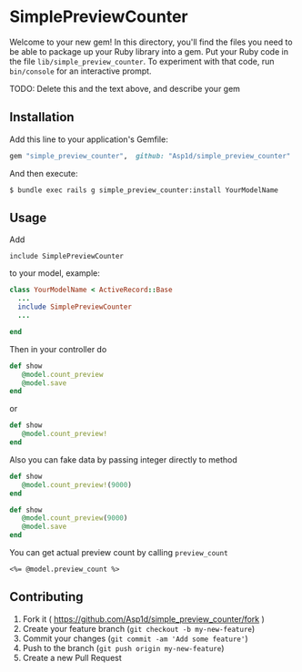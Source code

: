 # SimplePreviewCounter

Welcome to your new gem! In this directory, you'll find the files you need to be able to package up your Ruby library into a gem. Put your Ruby code in the file `lib/simple_preview_counter`. To experiment with that code, run `bin/console` for an interactive prompt.

TODO: Delete this and the text above, and describe your gem

## Installation

Add this line to your application's Gemfile:

```ruby
gem "simple_preview_counter",  github: "Asp1d/simple_preview_counter"
```

And then execute:

    $ bundle exec rails g simple_preview_counter:install YourModelName


## Usage

Add 
  
    include SimplePreviewCounter

to your model, example:

```ruby
class YourModelName < ActiveRecord::Base
  ...
  include SimplePreviewCounter
  ...

end
```

Then in your controller do

```ruby
def show
   @model.count_preview
   @model.save
end
```

or

```ruby
def show
   @model.count_preview!
end
```

Also you can fake data by passing integer directly to method

```ruby
def show
   @model.count_preview!(9000)
end
```

```ruby
def show
   @model.count_preview(9000)
   @model.save
end
```

You can get actual preview count by calling `preview_count`

```
<%= @model.preview_count %>
```

## Contributing

1. Fork it ( https://github.com/Asp1d/simple_preview_counter/fork )
2. Create your feature branch (`git checkout -b my-new-feature`)
3. Commit your changes (`git commit -am 'Add some feature'`)
4. Push to the branch (`git push origin my-new-feature`)
5. Create a new Pull Request
